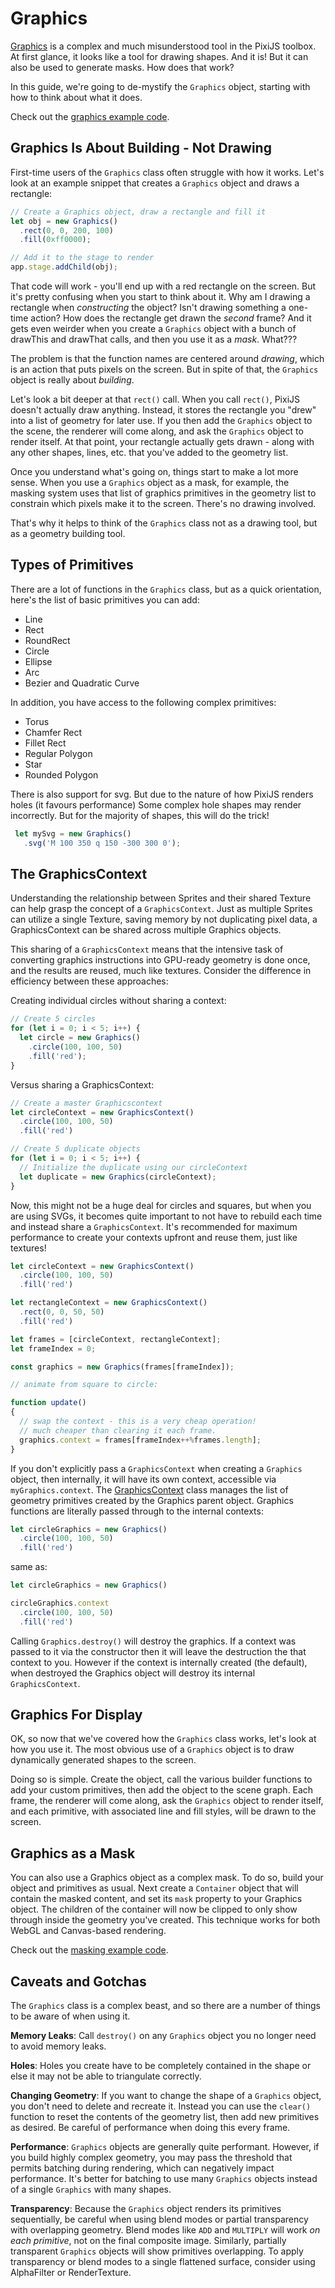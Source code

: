 # Graphics

[Graphics](https://pixijs.download/release/docs/scene.Graphics.html) is a complex and much misunderstood tool in the PixiJS toolbox.  At first glance, it looks like a tool for drawing shapes.  And it is!  But it can also be used to generate masks.  How does that work?

In this guide, we're going to de-mystify the `Graphics` object, starting with how to think about what it does.

Check out the [graphics example code](../../examples/graphics/simple).

## Graphics Is About Building - Not Drawing

First-time users of the `Graphics` class often struggle with how it works.  Let's look at an example snippet that creates a `Graphics` object and draws a rectangle:

```javascript
// Create a Graphics object, draw a rectangle and fill it
let obj = new Graphics()
  .rect(0, 0, 200, 100)
  .fill(0xff0000);

// Add it to the stage to render
app.stage.addChild(obj);
```

That code will work - you'll end up with a red rectangle on the screen.  But it's pretty confusing when you start to think about it.  Why am I drawing a rectangle when *constructing* the object?  Isn't drawing something a one-time action?  How does the rectangle get drawn the *second* frame?  And it gets even weirder when you create a `Graphics` object with a bunch of drawThis and drawThat calls, and then you use it as a *mask*.  What???

The problem is that the function names are centered around *drawing*, which is an action that puts pixels on the screen.  But in spite of that, the `Graphics` object is really about *building*.

Let's look a bit deeper at that `rect()` call.  When you call `rect()`, PixiJS doesn't actually draw anything.  Instead, it stores the rectangle you "drew" into a list of geometry for later use.  If you then add the `Graphics` object to the scene, the renderer will come along, and ask the `Graphics` object to render itself.  At that point, your rectangle actually gets drawn - along with any other shapes, lines, etc. that you've added to the geometry list.

Once you understand what's going on, things start to make a lot more sense.  When you use a `Graphics` object as a mask, for example, the masking system uses that list of graphics primitives in the geometry list to constrain which pixels make it to the screen.  There's no drawing involved.

That's why it helps to think of the `Graphics` class not as a drawing tool, but as a geometry building tool.

## Types of Primitives

There are a lot of functions in the `Graphics` class, but as a quick orientation, here's the list of basic primitives you can add:

* Line
* Rect
* RoundRect
* Circle
* Ellipse
* Arc
* Bezier and Quadratic Curve

In addition, you have access to the following complex primitives:

* Torus
* Chamfer Rect
* Fillet Rect
* Regular Polygon
* Star
* Rounded Polygon

There is also support for svg. But due to the nature of how PixiJS renders holes (it favours performance) Some complex hole shapes may render incorrectly. But for the majority of shapes, this will do the trick!

 ```ts
  let mySvg = new Graphics()
    .svg('M 100 350 q 150 -300 300 0');
```

## The GraphicsContext

Understanding the relationship between Sprites and their shared Texture can help grasp the concept of a `GraphicsContext`. Just as multiple Sprites can utilize a single Texture, saving memory by not duplicating pixel data, a GraphicsContext can be shared across multiple Graphics objects.

This sharing of a `GraphicsContext` means that the intensive task of converting graphics instructions into GPU-ready geometry is done once, and the results are reused, much like textures. Consider the difference in efficiency between these approaches:

Creating individual circles without sharing a context:
```ts
// Create 5 circles
for (let i = 0; i < 5; i++) {
  let circle = new Graphics()
    .circle(100, 100, 50)
    .fill('red');
}
```
Versus sharing a GraphicsContext:
```ts
// Create a master Graphicscontext
let circleContext = new GraphicsContext()
  .circle(100, 100, 50)
  .fill('red')

// Create 5 duplicate objects
for (let i = 0; i < 5; i++) {
  // Initialize the duplicate using our circleContext
  let duplicate = new Graphics(circleContext);
}
```

Now, this might not be a huge deal for circles and squares, but when you are using SVGs, it becomes quite important to not have to rebuild each time and instead share a `GraphicsContext`. It's recommended for maximum performance to create your contexts upfront and reuse them, just like textures!

```ts
let circleContext = new GraphicsContext()
  .circle(100, 100, 50)
  .fill('red')

let rectangleContext = new GraphicsContext()
  .rect(0, 0, 50, 50)
  .fill('red')

let frames = [circleContext, rectangleContext];
let frameIndex = 0;

const graphics = new Graphics(frames[frameIndex]);

// animate from square to circle:

function update()
{
  // swap the context - this is a very cheap operation!
  // much cheaper than clearing it each frame.
  graphics.context = frames[frameIndex++%frames.length];
}
```

If you don't explicitly pass a `GraphicsContext` when creating a `Graphics` object, then internally, it will have its own context, accessible via `myGraphics.context`. The [GraphicsContext](https://pixijs.download/release/docs/scene.GraphicsContext.html) class manages the list of geometry primitives created by the Graphics parent object. Graphics functions are literally passed through to the internal contexts:

```ts
let circleGraphics = new Graphics()
  .circle(100, 100, 50)
  .fill('red')
```
same as:
```ts
let circleGraphics = new Graphics()

circleGraphics.context
  .circle(100, 100, 50)
  .fill('red')
```

Calling `Graphics.destroy()` will destroy the graphics. If a context was passed to it via the constructor then it will leave the destruction the that context to you. However if the context is internally created (the default), when destroyed the Graphics object will destroy its internal `GraphicsContext`.

## Graphics For Display

OK, so now that we've covered how the `Graphics` class works, let's look at how you use it.  The most obvious use of a `Graphics` object is to draw dynamically generated shapes to the screen.

Doing so is simple.  Create the object, call the various builder functions to add your custom primitives, then add the object to the scene graph.  Each frame, the renderer will come along, ask the `Graphics` object to render itself, and each primitive, with associated line and fill styles, will be drawn to the screen.

## Graphics as a Mask

You can also use a Graphics object as a complex mask.  To do so, build your object and primitives as usual.  Next create a `Container` object that will contain the masked content, and set its `mask` property to your Graphics object.  The children of the container will now be clipped to only show through inside the geometry you've created.  This technique works for both WebGL and Canvas-based rendering.

Check out the [masking example code](../../examples/graphics/simple).

## Caveats and Gotchas

The `Graphics` class is a complex beast, and so there are a number of things to be aware of when using it.

**Memory Leaks**: Call `destroy()` on any `Graphics` object you no longer need to avoid memory leaks.

**Holes**: Holes you create have to be completely contained in the shape or else it may not be able to triangulate correctly. <!--TODO: primitive shapes not working on canvas?-->

**Changing Geometry**: If you want to change the shape of a `Graphics` object, you don't need to delete and recreate it.  Instead you can use the `clear()` function to reset the contents of the geometry list, then add new primitives as desired.  Be careful of performance when doing this every frame.

**Performance**: `Graphics` objects are generally quite performant.  However, if you build highly complex geometry, you may pass the threshold that permits batching during rendering, which can negatively impact performance. It's better for batching to use many `Graphics` objects instead of a single `Graphics` with many shapes.

**Transparency**: Because the `Graphics` object renders its primitives sequentially, be careful when using blend modes or partial transparency with overlapping geometry.  Blend modes like `ADD` and `MULTIPLY` will work *on each primitive*, not on the final composite image.  Similarly, partially transparent `Graphics` objects will show primitives overlapping. To apply transparency or blend modes to a single flattened surface, consider using AlphaFilter or RenderTexture.

<!--## Baking Into Texture

TODO: Advantages vs disadvantages of pre-rendering to a texture, using render texture: https://jsfiddle.net/bigtimebuddy/6tzyv91j/-->
